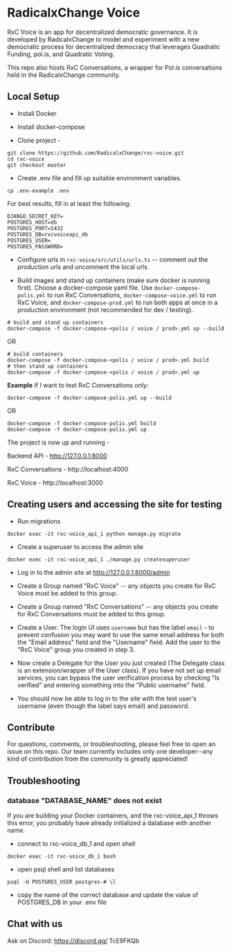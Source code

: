 # RadicalxChange Voice

RxC Voice is an app for decentralized democratic governance. It is developed by RadicalxChange to model and experiment with a new democratic process for decentralized democracy that leverages Quadratic Funding, pol.is, and Quadratic Voting.

This repo also hosts RxC Conversations, a wrapper for Pol.is conversations held in the RadicalxChange community.

## Local Setup

- Install Docker

- Install docker-compose

- Clone project -
```
git clone https://github.com/RadicalxChange/rxc-voice.git
cd rxc-voice
git checkout master
```

- Create .env file and fill up suitable environment variables.

```
cp .env-example .env
```

For best results, fill in at least the following:

```
DJANGO_SECRET_KEY=
POSTGRES_HOST=db
POSTGRES_PORT=5432
POSTGRES_DB=rxcvoiceapi_db
POSTGRES_USER=
POSTGRES_PASSWORD=
```

- Configure urls in `rxc-voice/src/utils/urls.ts` -- comment out the production urls and uncomment the local urls.

- Build images and stand up containers (make sure docker is running first). Choose a docker-compose yaml file. Use `docker-compose-polis.yml` to run RxC Conversations, `docker-compose-voice.yml` to run RxC Voice, and `docker-compose-prod.yml` to run both apps at once in a production environment (not recommended for dev / testing).

```
# build and stand up containers
docker-compose -f docker-compose-<polis / voice / prod>.yml up --build
```

OR

```
# build containers
docker-compose -f docker-compose-<polis / voice / prod>.yml build
# then stand up containers
docker-compose -f docker-compose-<polis / voice / prod>.yml up
```

**Example**
If I want to test RxC Conversations only:
```
docker-compose -f docker-compose-polis.yml up --build
```
OR
```
docker-compose -f docker-compose-polis.yml build
docker-compose -f docker-compose-polis.yml up
```

The project is now up and running -

Backend API - http://127.0.0.1:8000

RxC Conversations - http://localhost:4000

RxC Voice - http://localhost:3000

## Creating users and accessing the site for testing

- Run migrations

```
docker exec -it rxc-voice_api_1 python manage.py migrate
```

- Create a superuser to access the admin site

```
docker exec -it rxc-voice_api_1 ./manage.py createsuperuser
```

- Log in to the admin site at http://127.0.0.1:8000/admin

- Create a Group named "RxC Voice" -- any objects you create for RxC Voice must be added to this group.

- Create a Group named "RxC Conversations" -- any objects you create for RxC Conversations must be added to this group.

- Create a User. The login UI uses `username` but has the label `email` - to prevent confusion you may want to use the same email address for both the "Email address" field and the "Username" field. Add the user to the "RxC Voice" group you created in step 3.

- Now create a Delegate for the User you just created (The Delegate class is an extension/wrapper of the User class). If you have not set up email services, you can bypass the user verification process by checking "Is verified" and entering something into the "Public username" field.

- You should now be able to log in to the site with the test user's username (even though the label says email) and password.

## Contribute

For questions, comments, or troubleshooting, please feel free to open an issue on this repo. Our team currently includes only one developer--any kind of contribution from the community is greatly appreciated!

## Troubleshooting

### database "DATABASE_NAME" does not exist

If you are building your Docker containers, and the rxc-voice_api_1 throws this
error, you probably have already initialized a database with another name.

- connect to rxc-voice_db_1 and open shell

`docker exec -it rxc-voice_db_1 bash`

- open psql shell and list databases

`psql -U POSTGRES_USER
postgres-# \l`

- copy the name of the correct database and update the value of POSTGRES_DB in your .env file

## Chat with us

Ask on Discord: https://discord.gg/  TcE9FKQb
